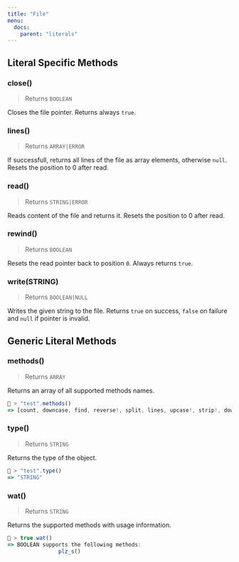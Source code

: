 ```yaml
---
title: "File"
menu:
  docs:
    parent: "literals"
---
```





## Literal Specific Methods

### close()
> Returns `BOOLEAN`

Closes the file pointer. Returns always `true`.



### lines()
> Returns `ARRAY|ERROR`

If successfull, returns all lines of the file as array elements, otherwise `null`. Resets the position to 0 after read.



### read()
> Returns `STRING|ERROR`

Reads content of the file and returns it. Resets the position to 0 after read.



### rewind()
> Returns `BOOLEAN`

Resets the read pointer back to position `0`. Always returns `true`.



### write(STRING)
> Returns `BOOLEAN|NULL`

Writes the given string to the file. Returns `true` on success, `false` on failure and `null` if pointer is invalid.




## Generic Literal Methods

### methods()
> Returns `ARRAY`

Returns an array of all supported methods names.

```js
🚀 > "test".methods()
=> [count, downcase, find, reverse!, split, lines, upcase!, strip!, downcase!, size, plz_i, replace, reverse, strip, upcase]
```

### type()
> Returns `STRING`

Returns the type of the object.

```js
🚀 > "test".type()
=> "STRING"
```

### wat()
> Returns `STRING`

Returns the supported methods with usage information.

```js
🚀 > true.wat()
=> BOOLEAN supports the following methods:
				plz_s()
```

